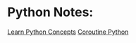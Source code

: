 # Python Notes:
[Learn Python Concepts](https://book.pythontips.com/en/latest/)
[Coroutine Python](https://stackabuse.com/python-async-await-tutorial/)

